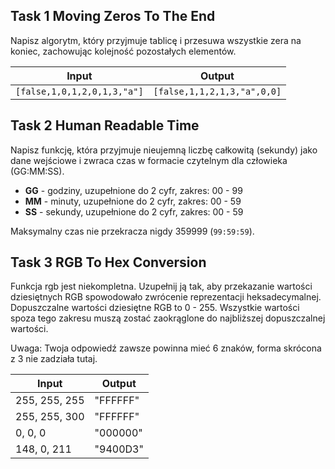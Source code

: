 ## Task 1 Moving Zeros To The End

Napisz algorytm, który przyjmuje tablicę i przesuwa wszystkie zera na koniec, zachowując kolejność pozostałych elementów. 

| Input                        | Output                                 |
|---------------------------------|---------------------------------------|
| `[false,1,0,1,2,0,1,3,"a"]` | `[false,1,1,2,1,3,"a",0,0]`         |


## Task 2 Human Readable Time

Napisz funkcję, która przyjmuje nieujemną liczbę całkowitą (sekundy) jako dane wejściowe i zwraca czas w formacie czytelnym dla człowieka (GG:MM:SS).

- **GG** - godziny, uzupełnione do 2 cyfr, zakres: 00 - 99
- **MM** - minuty, uzupełnione do 2 cyfr, zakres: 00 - 59
- **SS** - sekundy, uzupełnione do 2 cyfr, zakres: 00 - 59

Maksymalny czas nie przekracza nigdy 359999 (`99:59:59`).

## Task 3 RGB To Hex Conversion

Funkcja rgb jest niekompletna. Uzupełnij ją tak, aby przekazanie wartości dziesiętnych RGB spowodowało zwrócenie reprezentacji heksadecymalnej. Dopuszczalne wartości dziesiętne RGB to 0 - 255. Wszystkie wartości spoza tego zakresu muszą zostać zaokrąglone do najbliższej dopuszczalnej wartości.

Uwaga: Twoja odpowiedź zawsze powinna mieć 6 znaków, forma skrócona z 3 nie zadziała tutaj.

| Input          | Output    |
| --------------- | --------- |
| 255, 255, 255   | "FFFFFF" |
| 255, 255, 300   | "FFFFFF" |
| 0, 0, 0         | "000000" |
| 148, 0, 211     | "9400D3" |
